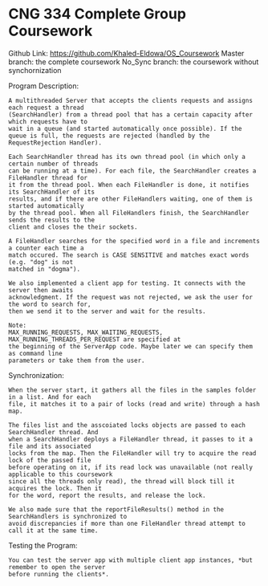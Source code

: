 # CNG 334 Complete Group Coursework

Github Link: https://github.com/Khaled-Eldowa/OS_Coursework
	Master branch: the complete coursework
	No_Sync branch: the coursework without synchornization

Program Description:

	A multithreaded Server that accepts the clients requests and assigns each request a thread 
	(SearchHandler) from a thread pool that has a certain capacity after which requests have to 
	wait in a queue (and started automatically once possible). If the queue is full, the requests are rejected (handled by the 
	RequestRejection Handler).

	Each SearchHandler thread has its own thread pool (in which only a certain number of threads
	can be running at a time). For each file, the SearchHandler creates a FileHandler thread for
	it from the thread pool. When each FileHandler is done, it notifies its SearchHandler of its
	results, and if there are other FileHandlers waiting, one of them is started automatically 
	by the thread pool. When all FileHandlers finish, the SearchHandler sends the results to the
	client and closes the their sockets.

	A FileHandler searches for the specified word in a file and increments a counter each time a 
	match occured. The search is CASE SENSITIVE and matches exact words (e.g. "dog" is not 
	matched in "dogma").

	We also implemented a client app for testing. It connects with the server then awaits 
	acknowledgment. If the request was not rejected, we ask the user for the word to search for, 
	then we send it to the server and wait for the results.

	Note: 
	MAX_RUNNING_REQUESTS, MAX_WAITING_REQUESTS, MAX_RUNNING_THREADS_PER_REQUEST are specified at 
	the beginning of the ServerApp code. Maybe later we can specify them as command line 
	parameters or take them from the user.

Synchronization:

	When the server start, it gathers all the files in the samples folder in a list. And for each 
	file, it matches it to a pair of locks (read and write) through a hash map.

	The files list and the asscoiated locks objects are passed to each SearchHandler thread. And 
	when a SearchHandler deploys a FileHandler thread, it passes to it a file and its associated 
	locks from the map. Then the FileHandler will try to acquire the read lock of the passed file 
	before operating on it, if its read lock was unavailable (not really applicable to this coursework 
	since all the threads only read), the thread will block till it acquires the lock. Then it 
	for the word, report the results, and release the lock.

	We also made sure that the reportFileResults() method in the SearchHandlers is synchronized to 
	avoid discrepancies if more than one FileHandler thread attempt to call it at the same time.

Testing the Program:

	You can test the server app with multiple client app instances, *but remember to open the server 
	before running the clients*. 
